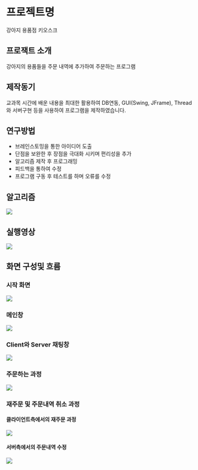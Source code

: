 # 프로젝트명
 강아지 용품점 키오스크 

## 프로잭트 소개
 강아지의 용품들을 주문 내역에 추가하여 주문하는 프로그램

## 제작동기
 교과목 시간에 배운 내용을 최대한 활용하여 DB연동, GUI(Swing, JFrame), Thread와 서버구현 등을 사용하여 프로그램을 제작하였습니다.

## 연구방법
 * 브레인스토밍을 통한 아이디어 도출
 * 단점을 보완한 후 장점을 극대화 시키며 편리성을 추가
 * 알고리즘 제작 후 프로그래밍
 * 피드백을 통하여 수정
 * 프로그램 구동 후 테스트를 하며 오류를 수정

## 알고리즘
![](puppy_Termp/README_image/algorizm.png)

## 실행영상
![](puppy_Termp/실행영상.gif)

## 화면 구성및 흐름
### 시작 화면
![](puppy_Termp/README_image/screen1.png)

### 메인창
![](puppy_Termp/README_image/screen.png)

### Client와 Server 채팅창
![](puppy_Termp/README_image/screen3.png)

### 주문하는 과정
![](puppy_Termp/README_image/screen4.png)

### 재주문 및 주문내역 취소 과정
#### 클라이언트측에서의 재주문 과정
![](puppy_Termp/README_image/screen6.png)
#### 서버측에서의 주문내역 수정
![](puppy_Termp/README_image/screen5.png)
